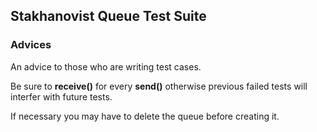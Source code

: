 Stakhanovist Queue Test Suite
-----------------------------

### Advices

An advice to those who are writing test cases.

Be sure to **receive()** for every **send()** otherwise previous failed tests will interfer with future tests.

If necessary you may have to delete the queue before creating it.
